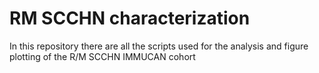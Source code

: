 # RM SCCHN characterization
In this repository there are all the scripts used for the analysis and figure plotting of the R/M SCCHN IMMUCAN cohort
